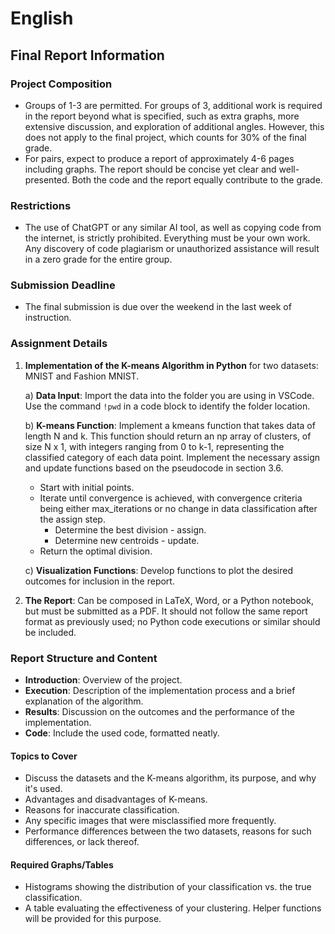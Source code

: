 # English

## Final Report Information

### Project Composition

- Groups of 1-3 are permitted. For groups of 3, additional work is required in the report beyond what is specified, such as extra graphs, more extensive discussion, and exploration of additional angles. However, this does not apply to the final project, which counts for 30% of the final grade.
- For pairs, expect to produce a report of approximately 4-6 pages including graphs. The report should be concise yet clear and well-presented. Both the code and the report equally contribute to the grade.

### Restrictions

- The use of ChatGPT or any similar AI tool, as well as copying code from the internet, is strictly prohibited. Everything must be your own work. Any discovery of code plagiarism or unauthorized assistance will result in a zero grade for the entire group.

### Submission Deadline

- The final submission is due over the weekend in the last week of instruction.

### Assignment Details

1. **Implementation of the K-means Algorithm in Python** for two datasets: MNIST and Fashion MNIST.

   a) **Data Input**: Import the data into the folder you are using in VSCode. Use the command `!pwd` in a code block to identify the folder location.

   b) **K-means Function**: Implement a kmeans function that takes data of length N and k. This function should return an np array of clusters, of size N x 1, with integers ranging from 0 to k-1, representing the classified category of each data point. Implement the necessary assign and update functions based on the pseudocode in section 3.6.

   - Start with initial points.
   - Iterate until convergence is achieved, with convergence criteria being either max_iterations or no change in data classification after the assign step.
     - Determine the best division - assign.
     - Determine new centroids - update.
   - Return the optimal division.

   c) **Visualization Functions**: Develop functions to plot the desired outcomes for inclusion in the report.

2. **The Report**: Can be composed in LaTeX, Word, or a Python notebook, but must be submitted as a PDF. It should not follow the same report format as previously used; no Python code executions or similar should be included.

### Report Structure and Content

- **Introduction**: Overview of the project.
- **Execution**: Description of the implementation process and a brief explanation of the algorithm.
- **Results**: Discussion on the outcomes and the performance of the implementation.
- **Code**: Include the used code, formatted neatly.

#### Topics to Cover

- Discuss the datasets and the K-means algorithm, its purpose, and why it's used.
- Advantages and disadvantages of K-means.
- Reasons for inaccurate classification.
- Any specific images that were misclassified more frequently.
- Performance differences between the two datasets, reasons for such differences, or lack thereof.

#### Required Graphs/Tables

- Histograms showing the distribution of your classification vs. the true classification.
- A table evaluating the effectiveness of your clustering. Helper functions will be provided for this purpose.
